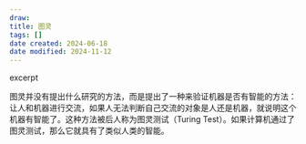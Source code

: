 ```yaml
---
draw:
title: 图灵
tags: []
date created: 2024-06-18
date modified: 2024-11-12
---
```


excerpt

<!-- more -->

图灵并没有提出什么研究的方法，而是提出了一种来验证机器是否有智能的方法：让人和机器进行交流，如果人无法判断自己交流的对象是人还是机器，就说明这个机器有智能了。这种方法被后人称为图灵测试（Turing Test）。如果计算机通过了图灵测试，那么它就具有了类似人类的智能。
